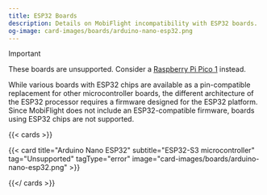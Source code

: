 ```yaml
---
title: ESP32 Boards
description: Details on MobiFlight incompatibility with ESP32 boards.
og-image: card-images/boards/arduino-nano-esp32.png
---
```


> [!IMPORTANT]
> These boards are unsupported. Consider a [Raspberry Pi Pico 1](/boards/raspberry-pi-pico) instead.

While various boards with ESP32 chips are available as a pin-compatible replacement for other
microcontroller boards, the different architecture of the ESP32 processor requires a firmware
designed for the ESP32 platform. Since MobiFlight does not include an ESP32-compatible firmware,
boards using ESP32 chips are not supported.

{{< cards >}}

{{< card title="Arduino Nano ESP32" subtitle="ESP32-S3 microcontroller" tag="Unsupported" tagType="error" image="card-images/boards/arduino-nano-esp32.png" >}}

{{</ cards >}}
